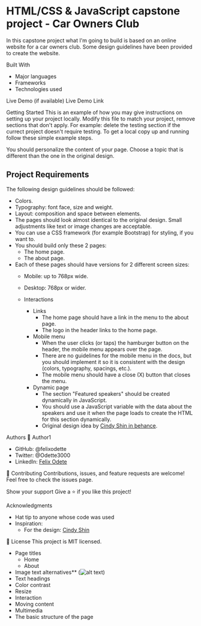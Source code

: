 # HTML/CSS & JavaScript capstone project - Car Owners Club
In this capstone project what I'm going to build is based on an online website for a car owners club. Some design guidelines have been provided to create the website. 

Built With
* Major languages
* Frameworks
* Technologies used

Live Demo (if available)
Live Demo Link

Getting Started
This is an example of how you may give instructions on setting up your project locally. Modify this file to match your project, remove sections that don't apply. For example: delete the testing section if the currect project doesn't require testing.
To get a local copy up and running follow these simple example steps.

You should personalize the content of your page. Choose a topic that is different than the one in the original design.

## Project Requirements
The following design guidelines should be followed:

- Colors.
- Typography: font face, size and weight.
- Layout: composition and space between elements.
- The pages should look almost identical to the original design. Small adjustments like text or image changes are acceptable.
- You can use a CSS framework (for example Bootstrap) for styling, if you want to.
- You should build only these 2 pages:
  - The home page.
  - The about page.
- Each of these pages should have versions for 2 different screen sizes:
  - Mobile: up to 768px wide. 
  - Desktop: 768px or wider.
  
  - Interactions
    - Links
      - The home page should have a link in the menu to the about page.
      - The logo in the header links to the home page.
    - Mobile menu
      - When the user clicks (or taps) the hamburger button on the header, the mobile menu appears over the page.
      - There are no guidelines for the mobile menu in the docs, but you should implement it so it is consistent with the design (colors, typography, spacings, etc.).
      - The mobile menu should have a close (X) button that closes the menu.
    - Dynamic page
      - The section "Featured speakers" should be created dynamically in JavaScript.
      - You should use a JavaScript variable with the data about the speakers and use it when the page loads to create the HTML for this section dynamically.
      - Original design idea by [Cindy Shin in behance](https://www.behance.net/adagio07).

Authors
👤 Author1
* GitHub: @felixodette
* Twitter: @Odette3000
* LinkedIn: [Felix Odete](https://linkedin.com/in/felixodete)

🤝 Contributing
Contributions, issues, and feature requests are welcome!
Feel free to check the issues page.

Show your support
Give a ⭐️ if you like this project!

Acknowledgments
* Hat tip to anyone whose code was used
* Inspiration:
  * For the design: [Cindy Shin](https://www.behance.net/adagio07)

📝 License
This project is MIT licensed.

* Page titles
  * Home
  * About
* Image text alternatives** (<img alt="alt text">)
* Text headings
* Color contrast
* Resize
* Interaction
* Moving content
* Multimedia
* The basic structure of the page
